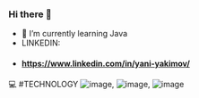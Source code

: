 ### Hi there 👋
- 🌱 I’m currently learning Java
- LINKEDIN:
- #### https://www.linkedin.com/in/yani-yakimov/
:computer: #TECHNOLOGY
![image](https://user-images.githubusercontent.com/126487118/226168668-cab34373-3653-4020-8cd5-afe9b584e363.png), ![image](https://user-images.githubusercontent.com/126487118/226168680-61698c91-e94c-45be-bf6c-1e13433ea6be.png), ![image](https://user-images.githubusercontent.com/126487118/226168686-2d6f2d63-1204-4e82-a6c2-9cf9805da1e4.png)


<!--
**YaniYakimov/YaniYakimov** is a ✨ _special_ ✨ repository because its `README.md` (this file) appears on your GitHub profile.

Here are some ideas to get you started:

- 🔭 I’m currently working on ...
- 🌱 I’m currently learning ...
- 👯 I’m looking to collaborate on ...
- 🤔 I’m looking for help with ...
- 💬 Ask me about ...
- 📫 How to reach me: ...
- 😄 Pronouns: ...
- ⚡ Fun fact: ...
-->
